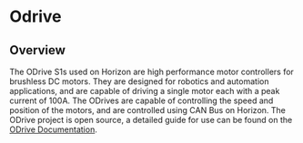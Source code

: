 # Odrive

## Overview

The ODrive S1s used on Horizon are high performance motor controllers for brushless DC motors. They are designed for robotics and automation applications, and are capable of driving a single motor each with a peak current of 100A. The ODrives are capable of controlling the speed and position of the motors, and are controlled using CAN Bus on Horizon. The ODrive project is open source, a detailed guide for use can be found on the [ODrive Documentation](https://docs.odriverobotics.com/).